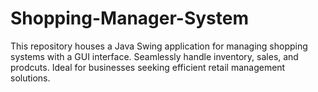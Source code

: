 # Shopping-Manager-System
This repository houses a Java Swing application for managing shopping systems with a GUI interface. Seamlessly handle inventory, sales, and prodcuts. Ideal for businesses seeking efficient retail management solutions.
